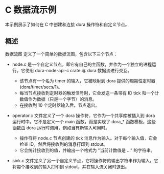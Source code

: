 # C 数据流示例

本示例展示了如何在 C 中创建和连接 dora 操作符和自定义节点。

## 概述

数据流图 定义了一个简单的数据流图，包含以下三个节点：

- node.c 是一个自定义节点，即它有自己的主函数，并作为一个独立的进程运行。它使用 dora-node-api-c crate 与 dora 数据流进行交互。
    - 该节点有一个名为 timer 的输入，它被映射到 dora 提供的周期性定时器 (dora/timer/secs/1)。
    - 每当节点接收到定时器的触发信号时，它会发送一条带有 ID tick 和一个计数值作为数据（只是一个字节）的消息。
    - 在接收到 10 个定时器输入后，节点退出。
    
- operator.c 文件定义了一个 dora 操作符，它作为一个共享库被插入到 dora 运行时中。它不是定义一个 main 函数，而是实现了 dora_* 函数模板，这些函数由 dora 运行时调用，例如当有新输入可用时。
    - 操作符将 node.c 节点创建的 tick 消息作为输入。对于每个输入值，它会检查 ID，然后将接收到的消息打印到 stdout。
    - 它会统计接收到的值，并输出一个格式为 "当前计数值是 ..." 的字符串。
    
- sink.c 文件定义了另一个自定义节点，它将操作符的输出字符串作为输入。它将每个接收到的输入打印到 stdout，并在输入流关闭时退出。